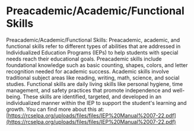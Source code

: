 # Preacademic/Academic/Functional Skills
Preacademic/Academic/Functional Skills: Preacademic, academic, and functional skills refer to different types of abilities that are addressed in Individualized Education Programs (IEPs) to help students with special needs reach their educational goals. Preacademic skills include foundational knowledge such as basic counting, shapes, colors, and letter recognition needed for academic success. Academic skills involve traditional subject areas like reading, writing, math, science, and social studies. Functional skills are daily living skills like personal hygiene, time management, and safety practices that promote independence and well-being. These skills are identified, targeted, and developed in an individualized manner within the IEP to support the student's learning and growth.
You can find more about this at: [https://rcselpa.org/uploads/files/files/IEP%20Manual%2007-22.pdf](https://rcselpa.org/uploads/files/files/IEP%20Manual%2007-22.pdf)